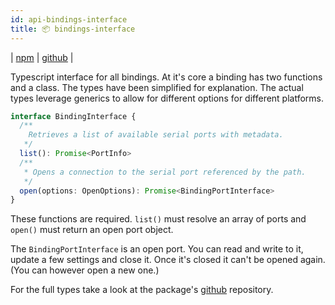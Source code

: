 ```yaml
---
id: api-bindings-interface
title: 📦 bindings-interface
---
```

| [npm](https://www.npmjs.com/package/@serialport/bindings-interface) | [github](https://github.com/serialport/bindings-interface) |

Typescript interface for all bindings. At it's core a binding has two functions and a class. The types have been simplified for explanation. The actual types leverage generics to allow for different options for different platforms.

```ts
interface BindingInterface {
  /**
    Retrieves a list of available serial ports with metadata.
   */
  list(): Promise<PortInfo>
  /**
   * Opens a connection to the serial port referenced by the path.
   */
  open(options: OpenOptions): Promise<BindingPortInterface>
}

```

These functions are required. `list()` must resolve an array of ports and `open()` must return an open port object.

The `BindingPortInterface` is an open port. You can read and write to it, update a few settings and close it. Once it's closed it can't be opened again. (You can however open a new one.)

For the full types take a look at the package's [github](https://github.com/serialport/bindings-interface) repository.

